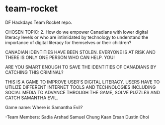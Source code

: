 # team-rocket
DF Hackdays Team Rocket repo.

CHOSEN TOPIC:
2. How do we empower Canadians with lower digital literacy levels or who are intimidated by technology to understand the importance of digital literacy for themselves or their children?

CANADIAN IDENTITIES HAVE BEEN STOLEN. EVERYONE IS AT RISK AND THERE IS ONLY
ONE PERSON WHO CAN HELP. YOU!

ARE YOU SMART ENOUGH TO SAVE THE IDENTITIES OF CANADIANS BY CATCHING THIS CRIMINAL?

THIS IS A GAME TO IMPROVE USER'S DIGITAL LITERACY.
USERS HAVE TO UTILIZE DIFFERENT INTERNET TOOLS AND TECHNOLOGIES INCLUDING SOCIAL MEDIA TO ADVANCE THROUGH THE GAME, SOLVE PUZZLES AND CATCH SAMANTHA EVIL.

Game name: Where is Samantha Evil?

-Team Members:
Sadia Arshad
Samuel Chung
Kaan Ersan
Dustin Choi


